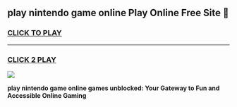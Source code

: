 
## play nintendo game online Play Online Free Site 👋
<h3>
<a href="https://download.freeplayer.one?title=play_nintendo_game_online&ref=21F">CLICK TO PLAY</a></h3>
<hr>

<h3>
<a href="https://download.freeplayer.one?title=play_nintendo_game_online&ref=21F">CLICK 2 PLAY</a>
  
</h3>

<a href="https://download.freeplayer.one?title=play_nintendo_game_online&ref=21F"><img src="https://cdnb.artstation.com/p/assets/images/images/032/539/853/original/anto-thomas-button-gif.gif"></a>


**play nintendo game online games unblocked: Your Gateway to Fun and Accessible Online Gaming**
